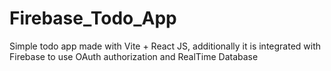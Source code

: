# Firebase_Todo_App

Simple todo app made with Vite + React JS, additionally it is integrated with Firebase to use OAuth authorization and RealTime Database

